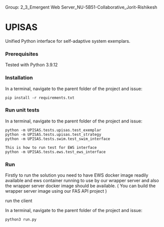 Group: 2_3_Emergent Web Server_NU-5B51-Collaborative_Jorit-Rishikesh



# UPISAS
Unified Python interface for self-adaptive system exemplars.

### Prerequisites 
Tested with Python 3.9.12

### Installation
In a terminal, navigate to the parent folder of the project and issue:
```
pip install -r requirements.txt

```

### Run unit tests
In a terminal, navigate to the parent folder of the project and issue:
```
python -m UPISAS.tests.upisas.test_exemplar
python -m UPISAS.tests.upisas.test_strategy
python -m UPISAS.tests.swim.test_swim_interface

This is how to run test for EWS interface
python -m UPISAS.tests.ews.test_ews_interface
```
### Run

Firstly to run the solution you need to have EWS docker image readily available and ews container running to use by our wrapper server and also the wrapper server docker image should be available. ( You can build the wrapper server image using our FAS API project )

run the client

In a terminal, navigate to the parent folder of the project and issue:
```
python3 run.py
```


